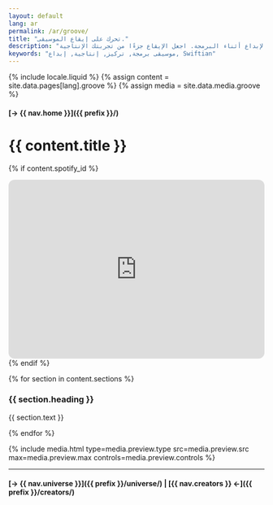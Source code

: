 ```yaml
---
layout: default
lang: ar
permalink: /ar/groove/
title: "تحرك على إيقاع الموسيقى."
description: "موسيقى منتقاة خصيصًا لتعزيز التركيز والإبداع أثناء البرمجة. اجعل الإيقاع جزءًا من تجربتك الإنتاجية."
keywords: "موسيقى برمجة, تركيز, إنتاجية, إبداع, Swiftian"
---
```



{% include locale.liquid %}
{% assign content = site.data.pages[lang].groove %}
{% assign media = site.data.media.groove %}

#### [→ {{ nav.home }}]({{ prefix }}/)

# {{ content.title }}

{% if content.spotify_id %}
<iframe
  data-testid="embed-iframe"
  style="border-radius:12px"
  src="https://open.spotify.com/embed/album/{{ content.spotify_id }}?utm_source=generator&theme=0"
  width="100%"
  height="352"
  frameBorder="0"
  allowfullscreen=""
  allow="autoplay; clipboard-write; encrypted-media; fullscreen; picture-in-picture"
  loading="lazy">
</iframe>
{% endif %}

{% for section in content.sections %}
### {{ section.heading }}
{{ section.text }}

{% endfor %}

{% include media.html
  type=media.preview.type
  src=media.preview.src
  max=media.preview.max
  controls=media.preview.controls
%}

---

#### [→ {{ nav.universe }}]({{ prefix }}/universe/) | [{{ nav.creators }} ←]({{ prefix }}/creators/)